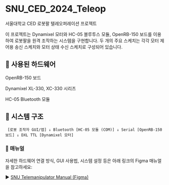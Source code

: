 # SNU_CED_2024_Teleop
서울대학교 CED 로봇팔 텔레오퍼레이션 프로젝트

이 프로젝트는 Dynamixel 모터와 HC-05 블루투스 모듈, OpenRB-150 보드를 이용하여 로봇팔을 원격 조작하는 시스템을 구현합니다.
두 개의 주요 스케치는 각각 모터 제어용 송신 스케치와 모터 상태 수신 스케치로 구성되어 있습니다.

## 🔧 사용된 하드웨어
OpenRB-150 보드

Dynamixel XL-330, XC-330 시리즈

HC-05 Bluetooth 모듈

## 📐 시스템 구조

<pre><code> [로봇 조작자 GUI/앱] ↓ Bluetooth [HC-05 모듈 (COM)] ↓ Serial [OpenRB-150 보드] ↓ DXL TTL [Dynamixel 모터] </code></pre>

### 📘 매뉴얼
자세한 하드웨어 연결 방식, GUI 사용법, 시스템 설정 등은 아래 링크의 Figma 매뉴얼을 참고하세요:

▶️ [SNU Telemanipulator Manual (Figma)](https://www.figma.com/design/mNXyuwHH3c6fjFySnpvfll/SNU_telemanipulator_manual?node-id=214-458&t=n6WVg75sW9KMmBMo-1)

